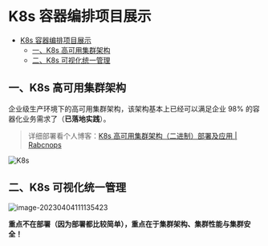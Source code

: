 # K8s 容器编排项目展示

- [K8s 容器编排项目展示](#k8s-容器编排项目展示)
  - [一、K8s 高可用集群架构](#一k8s-高可用集群架构)
  - [二、K8s 可视化统一管理](#二k8s-可视化统一管理)


## 一、K8s 高可用集群架构

企业级生产环境下的高可用集群架构，该架构基本上已经可以满足企业 98% 的容器化业务需求了（**已落地实践**）。

> 详细部署看个人博客：[K8s 高可用集群架构（二进制）部署及应用 | Rabcnops](https://blog.rabcnops.cn/posts/articles/2ac58511.html)

![K8s](https://csdn-rab.oss-cn-chengdu.aliyuncs.com/img/K8s.jpg)

## 二、K8s 可视化统一管理

![image-20230404111135423](https://csdn-rab.oss-cn-chengdu.aliyuncs.com/img/image-20230404111135423.png)

**重点不在部署（因为部署都比较简单），重点在于集群架构、集群性能与集群安全！**